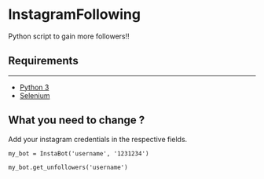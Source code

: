 # InstagramFollowing

Python script to gain more followers!!



## Requirements
------

* [Python 3](https://www.python.org/download/releases/3.0/)
* [Selenium](https://selenium-python.readthedocs.io/)

## What you need to change ?

Add your instagram credentials in the respective fields.

`my_bot = InstaBot('username', '1231234')`

`my_bot.get_unfollowers('username') `